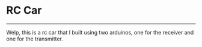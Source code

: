 # RC Car

---

Welp, this is a rc car that I built using two arduinos, one for the receiver and one for the transmitter.
